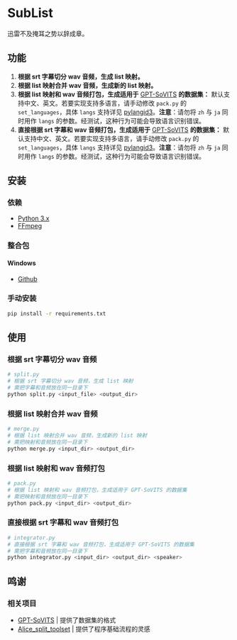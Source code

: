 # SubList

迅雷不及掩耳之势以辞成章。

## 功能

1. **根据 srt 字幕切分 wav 音频，生成 list 映射。**
2. **根据 list 映射合并 wav 音频，生成新的 list 映射。**
3. **根据 list 映射和 wav 音频打包，生成适用于** [GPT-SoVITS](https://github.com/RVC-Boss/GPT-SoVITS) **的数据集：** 默认支持中文、英文。若要实现支持多语言，请手动修改 ` pack.py ` 的 ` set_languages `，具体 ` langs ` 支持详见 [pylangid3](https://github.com/adbar/py3langid)。**注意**：请勿将 ` zh ` 与 ` ja ` 同时用作 ` langs ` 的参数。经测试，这种行为可能会导致语言识别错误。
4. **直接根据 srt 字幕和 wav 音频打包，生成适用于** [GPT-SoVITS](https://github.com/RVC-Boss/GPT-SoVITS) **的数据集：** 默认支持中文、英文。若要实现支持多语言，请手动修改 ` pack.py ` 的 ` set_languages `，具体 ` langs ` 支持详见 [pylangid3](https://github.com/adbar/py3langid)。**注意**：请勿将 ` zh ` 与 ` ja ` 同时用作 ` langs ` 的参数。经测试，这种行为可能会导致语言识别错误。

## 安装

### 依赖

* [Python 3.x](https://www.python.org/downloads/)
* [FFmpeg](https://ffmpeg.org/download.html)

### 整合包

#### Windows

* [Github](https://github.com/HaTiWinter/SubList/releases/download/20240602/SubList.exe)

### 手动安装

``` bash
pip install -r requirements.txt
```

## 使用

### 根据 srt 字幕切分 wav 音频

``` bash
# split.py
# 根据 srt 字幕切分 wav 音频，生成 list 映射
# 需把字幕和音频放在同一目录下
python split.py <input_file> <output_dir>
```

### 根据 list 映射合并 wav 音频

``` bash
# merge.py
# 根据 list 映射合并 wav 音频，生成新的 list 映射
# 需把映射和音频放在同一目录下
python merge.py <input_dir> <output_dir>
```

### 根据 list 映射和 wav 音频打包

``` bash
# pack.py
# 根据 list 映射和 wav 音频打包，生成适用于 GPT-SoVITS 的数据集
# 需把映射和音频放在同一目录下
python pack.py <input_dir> <output_dir>
```

### 直接根据 srt 字幕和 wav 音频打包

``` bash
# integrator.py
# 直接根据 srt 字幕和 wav 音频打包，生成适用于 GPT-SoVITS 的数据集
# 需把字幕和音频放在同一目录下
python integrator.py <input_dir> <output_dir> <speaker>
```

## 鸣谢

### 相关项目

* [GPT-SoVITS](https://github.com/RVC-Boss/GPT-SoVITS) | 提供了数据集的格式
* [Alice_split_toolset](https://github.com/AliceNavigator/Alice_split_toolset) | 提供了程序基础流程的灵感

